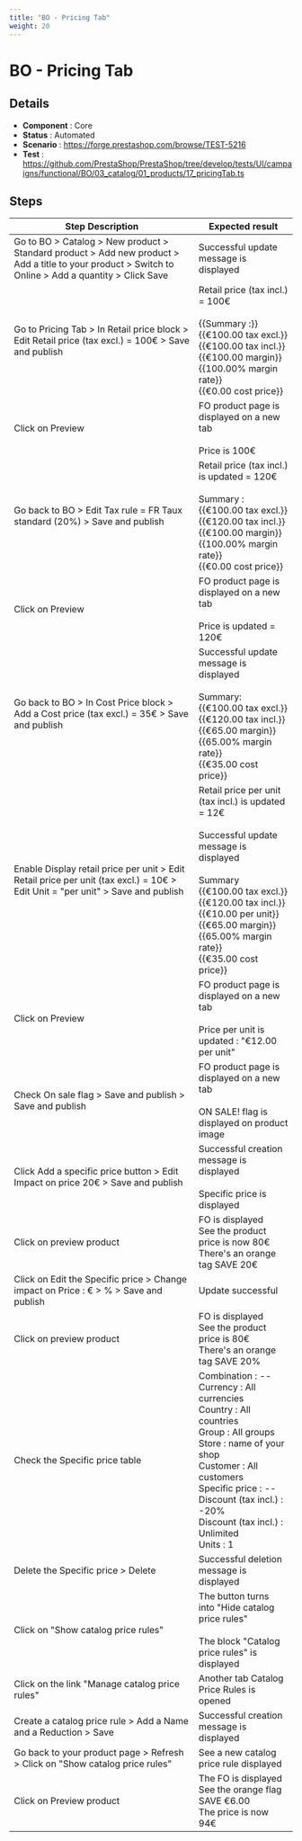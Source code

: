 ```yaml
---
title: "BO - Pricing Tab"
weight: 20
---
```


# BO - Pricing Tab
## Details
* **Component** : Core
* **Status** : Automated
* **Scenario** : https://forge.prestashop.com/browse/TEST-5216
* **Test** : https://github.com/PrestaShop/PrestaShop/tree/develop/tests/UI/campaigns/functional/BO/03_catalog/01_products/17_pricingTab.ts

## Steps
| Step Description | Expected result |
| ----- | ----- |
| Go to BO > Catalog > New product > Standard product > Add new product > Add a title to your product > Switch to Online > Add a quantity > Click Save | Successful update message is displayed |
| Go to Pricing Tab > In Retail price block > Edit Retail price (tax excl.) = 100€ > Save and publish | Retail price (tax incl.) = 100€<br><br>{{Summary :}}<br>{{€100.00 tax excl.}}<br>{{€100.00 tax incl.}}<br>{{€100.00 margin}}<br>{{100.00% margin rate}}<br>{{€0.00 cost price}} |
| Click on Preview | FO product page is displayed on a new tab<br><br>Price is 100€ |
| Go back to BO > Edit Tax rule = FR Taux standard (20%) > Save and publish | Retail price (tax incl.) is updated = 120€<br><br>Summary :<br>{{€100.00 tax excl.}}<br>{{€120.00 tax incl.}}<br>{{€100.00 margin}}<br>{{100.00% margin rate}}<br>{{€0.00 cost price}} |
| Click on Preview | FO product page is displayed on a new tab<br><br>Price is updated = 120€ |
| Go back to BO > In Cost Price block > Add a Cost price (tax excl.) = 35€ > Save and publish | Successful update message is displayed<br><br>Summary:<br>{{€100.00 tax excl.}}<br>{{€120.00 tax incl.}}<br>{{€65.00 margin}}<br>{{65.00% margin rate}}<br>{{€35.00 cost price}} |
| Enable Display retail price per unit > Edit Retail price per unit (tax excl.) = 10€ > Edit Unit = "per unit" > Save and publish | Retail price per unit (tax incl.) is updated = 12€<br><br>Successful update message is displayed<br><br>Summary<br>{{€100.00 tax excl.}}<br>{{€120.00 tax incl.}}<br>{{€10.00 per unit}}<br>{{€65.00 margin}}<br>{{65.00% margin rate}}<br>{{€35.00 cost price}} |
| Click on Preview | FO product page is displayed on a new tab<br><br>Price per unit is updated : "€12.00 per unit" |
| Check On sale flag > Save and publish > Save and publish | FO product page is displayed on a new tab<br><br>ON SALE! flag is displayed on product image |
| Click Add a specific price button > Edit Impact on price 20€ > Save and publish | Successful creation message is displayed<br><br>Specific price is displayed |
| Click on preview product | FO is displayed<br>See the product price is now 80€<br>There's an orange tag SAVE 20€ |
| Click on Edit the Specific price > Change impact on Price : € > % > Save and publish | Update successful |
| Click on preview product | FO is displayed<br>See the product price is 80€<br>There's an orange tag SAVE 20% |
| Check the Specific price table | Combination : --<br>Currency : All currencies<br>Country : All countries<br>Group : All groups<br>Store : name of your shop<br>Customer : All customers<br>Specific price : --<br>Discount (tax incl.) : -20%<br>Discount (tax incl.) : Unlimited<br>Units : 1 |
| Delete the Specific price > Delete | Successful deletion message is displayed |
| Click on "Show catalog price rules" | The button turns into "Hide catalog price rules"<br><br>The block "Catalog price rules" is displayed |
| Click on the link "Manage catalog price rules" | Another tab Catalog Price Rules is opened |
| Create a catalog price rule > Add a Name and a Reduction > Save | Successful creation message is displayed |
| Go back to your product page > Refresh > Click on "Show catalog price rules" | See a new catalog price rule displayed |
| Click on Preview product | The FO is displayed<br>See the orange flag SAVE €6.00<br>The price is now 94€ |
